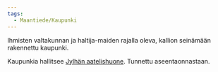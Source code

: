 ```yaml
---
tags:
  - Maantiede/Kaupunki
---
```

Ihmisten valtakunnan  ja haltija-maiden rajalla oleva, kallion seinämään rakennettu kaupunki.

Kaupunkia hallitsee [Jylhän aatelishuone](Jylhän%20aatelishuone.md). Tunnettu aseentaonnastaan.